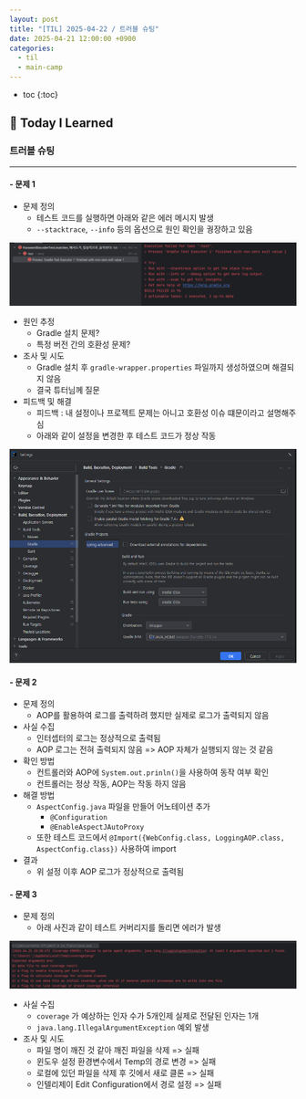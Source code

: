 ```yaml
---
layout: post
title: "[TIL] 2025-04-22 / 트러블 슈팅"
date: 2025-04-21 12:00:00 +0900
categories: 
  - til
  - main-camp
---
```


* toc
{:toc}

## 📖 Today I Learned
### 트러블 슈팅

<!-- <h4> 📃 </h4> -->

---

#### - 문제 1
- 문제 정의
  - 테스트 코드를 실행하면 아래와 같은 에러 메시지 발생
  - `--stacktrace`, `--info` 등의 옵션으로 원인 확인을 궝장하고 있음

![alt text](/assets/img/blog/main-til/main-til-04-21-2.png)

- 원인 추정
  - Gradle 설치 문제?
  - 특정 버전 간의 호환성 문제?
- 조사 및 시도
  - Gradle 설치 후 `gradle-wrapper.properties` 파일까지 생성하였으며 해결되지 않음
  - 결국 튜터님께 질문
- 피드백 및 해결
  - 피드백 : 내 설정이나 프로젝트 문제는 아니고 호환성 이슈 떄문이라고 설명해주심
  - 아래와 같이 설정을 변경한 후 테스트 코드가 정상 작동

![alt text](/assets/img/blog/main-til/main-til-04-21-3.png)

#### - 문제 2
- 문제 정의
  - AOP를 활용하여 로그를 출력하려 했지만 실제로 로그가 출력되지 않음
- 사실 수집
  - 인터셉터의 로그는 정상적으로 출력됨
  - AOP 로그는 전혀 출력되지 않음 => AOP 자체가 실행되지 않는 것 같음
- 확인 방법
  - 컨트롤러와 AOP에 `System.out.prinln()`을 사용하여 동작 여부 확인
  - 컨트롤러는 정상 작동, AOP는 작동 하지 않음
- 해결 방법
  - `AspectConfig.java` 파일을 만들어 어노테이션 추가
    - `@Configuration`
    - `@EnableAspectJAutoProxy`
  - 또한 테스트 코드에서 `@Import({WebConfig.class, LoggingAOP.class, AspectConfig.class})` 사용하여 import
- 결과
  - 위 설정 이후 AOP 로그가 정상적으로 출력됨

#### - 문제 3
- 문제 정의
  - 아래 사진과 같이 테스트 커버리지를 돌리면 에러가 발생

![alt text](/assets/img/blog/main-til/main-til-04-21-1.png)

- 사실 수집
  - `coverage` 가 예상하는 인자 수가 5개인제 실제로 전달된 인자는 1개
  - `java.lang.IllegalArgumentException` 예외 발생
- 조사 및 시도
  - 파일 명이 깨진 것 같아 깨진 파일을 삭제 => 실패
  - 윈도우 설정 환경변수에서 Temp의 경로 변경 => 실패
  - 로컬에 있던 파일을 삭제 후 깃에서 새로 클론 => 실패
  - 인텔리제이 Edit Configuration에서 경로 설정 => 실패

<!-- --- -->

<!-- <h2> 💬 </h2> -->

<!-- <h4>  </h4> -->
